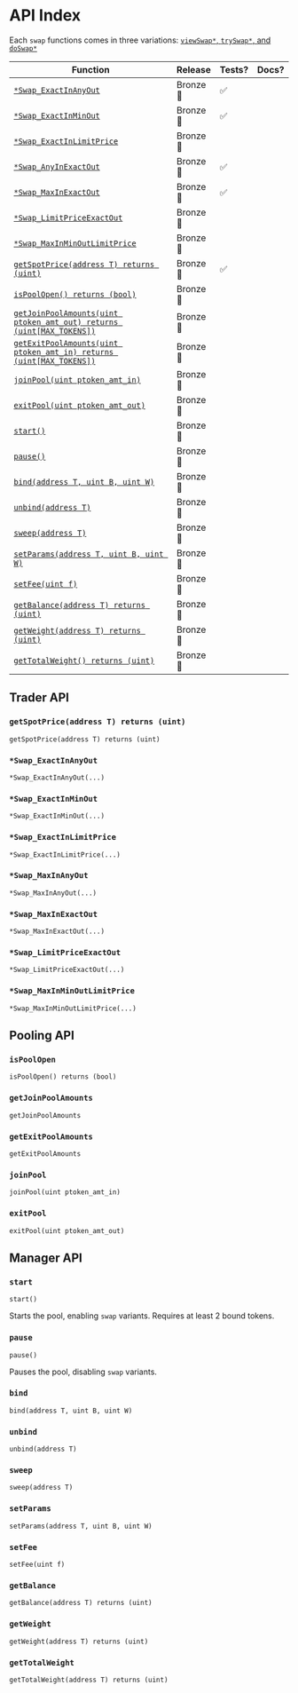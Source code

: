 # API Index

Each `swap` functions comes in three variations: [`viewSwap*`, `trySwap*`, and `doSwap*`](view-try-do.md)

| Function | Release | Tests? | Docs? |
|-|-|-|-|
[`*Swap_ExactInAnyOut`](#swap_ExactInMinOut) | Bronze🍂| ✅ |  |
[`*Swap_ExactInMinOut`](#swap_ExactInMinOut) | Bronze🍂| ✅ |  |
[`*Swap_ExactInLimitPrice`]() | Bronze🍂 |  |  |
[`*Swap_AnyInExactOut`](#swap_MaxInExactOut) | Bronze🍂| ✅ |  |
[`*Swap_MaxInExactOut`](#swap_MaxInExactOut) | Bronze🍂| ✅ |  |
[`*Swap_LimitPriceExactOut`]() | Bronze🍂 |  |  |
[`*Swap_MaxInMinOutLimitPrice`]() | Bronze🍂 |  |  |
[`getSpotPrice(address T) returns (uint)`](#getSpotPrice) | Bronze🍂 | ✅ | |
[`isPoolOpen() returns (bool)`](#isPoolOpen) | Bronze🍂
[`getJoinPoolAmounts(uint ptoken_amt_out) returns (uint[MAX_TOKENS])`](#getJoinPoolAmounts) | Bronze🍂
[`getExitPoolAmounts(uint ptoken_amt_in) returns (uint[MAX_TOKENS])`](#getExitPoolAmounts) | Bronze🍂
[`joinPool(uint ptoken_amt_in)`](#joinPool) | Bronze🍂
[`exitPool(uint ptoken_amt_out)`](#exitPool) | Bronze🍂
[`start()`](#start) | Bronze🍂
[`pause()`](#pause) | Bronze🍂
[`bind(address T, uint B, uint W)`](#bind) | Bronze🍂
[`unbind(address T)`](#unbind) | Bronze🍂
[`sweep(address T)`](#sweep) | Bronze🍂
[`setParams(address T, uint B, uint W)`](#setParams) | Bronze🍂
[`setFee(uint f)`](#setFee) | Bronze🍂
[`getBalance(address T) returns (uint)`](#getBalance) | Bronze🍂
[`getWeight(address T) returns (uint)`](#getWeight) | Bronze🍂
[`getTotalWeight() returns (uint)`](#getTotalWeight) | Bronze🍂

## Trader API

### `getSpotPrice(address T) returns (uint)`
`getSpotPrice(address T) returns (uint)`
### `*Swap_ExactInAnyOut`
`*Swap_ExactInAnyOut(...)`
### `*Swap_ExactInMinOut`
`*Swap_ExactInMinOut(...)`
### `*Swap_ExactInLimitPrice`
`*Swap_ExactInLimitPrice(...)`
### `*Swap_MaxInAnyOut`
`*Swap_MaxInAnyOut(...)`
### `*Swap_MaxInExactOut`
`*Swap_MaxInExactOut(...)`
### `*Swap_LimitPriceExactOut`
`*Swap_LimitPriceExactOut(...)`
### `*Swap_MaxInMinOutLimitPrice`
`*Swap_MaxInMinOutLimitPrice(...)`

## Pooling API

### `isPoolOpen`
`isPoolOpen() returns (bool)`
### `getJoinPoolAmounts`
`getJoinPoolAmounts`
### `getExitPoolAmounts`
`getExitPoolAmounts`
### `joinPool`
`joinPool(uint ptoken_amt_in)`
### `exitPool`
`exitPool(uint ptoken_amt_out)`

## Manager API

### `start`
`start()`

Starts the pool, enabling `swap` variants. Requires at least 2 bound tokens.

### `pause`
`pause()`

Pauses the pool, disabling `swap` variants.

### `bind`
`bind(address T, uint B, uint W)`
### `unbind`
`unbind(address T)`
### `sweep`
`sweep(address T)`
### `setParams`
`setParams(address T, uint B, uint W)`
### `setFee`
`setFee(uint f)`
### `getBalance`
`getBalance(address T) returns (uint)`
### `getWeight`
`getWeight(address T) returns (uint)`
### `getTotalWeight`
`getTotalWeight(address T) returns (uint)`


